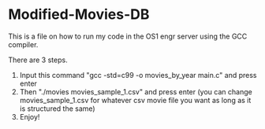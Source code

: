 # Modified-Movies-DB
This is a file on how to run my code in the OS1 engr server using the GCC compiler.

There are 3 steps.
1. Input this command "gcc -std=c99 -o movies_by_year main.c" and press enter
2. Then "./movies movies_sample_1.csv" and press enter (you can change movies_sample_1.csv for whatever csv movie file you want as long as it is structured the same)
3. Enjoy!
